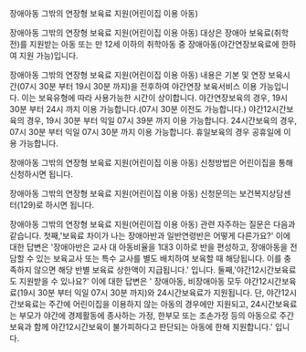 장애아동 그밖의 연장형 보육료 지원(어린이집 이용 아동)

장애아동 그밖의 연장형 보육료 지원(어린이집 이용 아동) 대상은 장애아 보육료(취학 전)를 지원받는 아동 또는 만 12세 이하의 취학아동 중 장애아동(야간연장보육료에 한하여 지원 가능)입니다.

장애아동 그밖의 연장형 보육료 지원(어린이집 이용 아동) 내용은 기본 및 연장 보육시간(07시 30분 부터 19시 30분 까지)을 전후하여 야간연장 보육서비스 이용 가능입니다. 이는 보육유형에 따라 사용가능한 시간이 상이합니다.
야간연장보육의 경우, 19시 30분 부터 24시 까지 이용 가능합니다.(07시 30분 이전도 가능합니다.)
야간12시간보육의 경우, 19시 30분 부터 익일 07시 39분 까지 이용 가능합니다.
24시간보육의 경우, 07시 30분 부터 익일 07시 30분 까지 이용 가능합니다.
휴일보육의 경우 공휴일에 이용 가능합니다.

장애아동 그밖의 연장형 보육료 지원(어린이집 이용 아동) 신청방법은 어린이집을 통해 신청하시면 됩니다.

장애아동 그밖의 연장형 보육료 지원(어린이집 이용 아동) 신청문의는 보건복지상담센터(129)로 하시면 됩니다.

장애아동 그밖의 연장형 보육료 지원(어린이집 이용 아동) 관련 자주하는 질문은 다음과 같습니다.
첫째,'보육료 차이가 나는 장애아반과 일반연령반은 어떻게 다른가요?' 이에 대한 답변은 '장애아반은 교사 대 아동비율을 1대3 이하로 반을 편성하고, 장애아동을 전담할 수 있는 보육교사 또는 특수 교사를 별도 배치하여 보육할 때 해당됩니다. 이를 충족하지 않으면 해당 반별 보육료 상한액이 지급됩니다.' 입니다.
둘째,'야간12시간보육료도 지원받을 수 있나요?' 이에 대한 답변은 ' 장애아동, 비장애아동 모두 야간12시간보육료(19시 30분 부터 익일 07시 30분 까지)와 24시간보육료가 지원됩니다. 단, 야간12시간보육료는 주간에 어린이집을 이용하지 않는 아동의 경우에만 지원되고, 24시간보육료는 부모가 야간에 경제활동에 종사하는 가정, 한부모 또는 조손가정 등의 아동으로 주간보육과 함께 야간12시간보육이 불가피하다고 판단되는 아동에 한해 지원합니다.' 입니다.